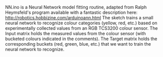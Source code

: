 NN.ino is a Neural Network model fitting routine, adapted from Ralph Heymsfeld's program available with a fantastic description here:
http://robotics.hobbizine.com/arduinoann.html
The sketch trains a small neural network to recognize colour categories (yellow, red, etc.) based on experimentally collected values from an RGB TCS3200 colour sensor. The Input matrix holds the measured values from the colour sensor (with bucketed colours indicated in the comments).
The Target matrix holds the corresponding buckets (red, green, blue, etc.) that we want to train the neural network to recognize.
